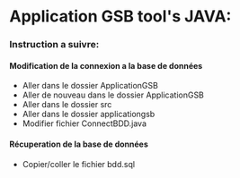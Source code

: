 # Application GSB tool's JAVA:

### Instruction a suivre:

#### Modification de la connexion a la base de données 

* Aller dans le dossier ApplicationGSB
* Aller de nouveau dans le dossier ApplicationGSB
* Aller dans le dossier src
* Aller dans le dossier applicationgsb
* Modifier fichier ConnectBDD.java  

#### Récuperation de la base de données 

* Copier/coller le fichier bdd.sql